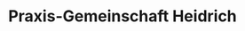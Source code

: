 ---
title: "Praxis-Gemeinschaft Heidrich"
url: /herne/praxis-gemeinschaft-heidrich/
shop: Massage
---